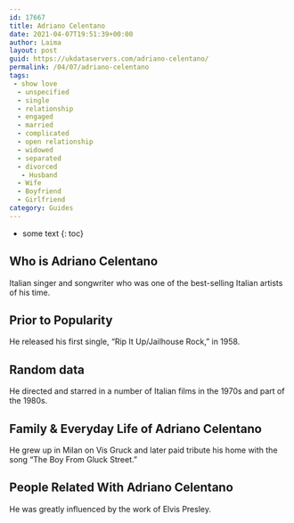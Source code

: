 ```yaml
---
id: 17667
title: Adriano Celentano
date: 2021-04-07T19:51:39+00:00
author: Laima
layout: post
guid: https://ukdataservers.com/adriano-celentano/
permalink: /04/07/adriano-celentano
tags:
 - show love
  - unspecified
  - single
  - relationship
  - engaged
  - married
  - complicated
  - open relationship
  - widowed
  - separated
  - divorced
   - Husband
  - Wife
  - Boyfriend
  - Girlfriend
category: Guides
---
```


* some text
{: toc}


## Who is Adriano Celentano
                  
                  
                  
Italian singer and songwriter who was one of the best-selling Italian artists of his time.
                  
              
            
              
            
                
                
                
## Prior to Popularity
                  
                  
                  
He released his first single, &#8220;Rip It Up/Jailhouse Rock,&#8221; in 1958.
                  
              
            
              
            
                
                
                
## Random data
                  
                  
                  
He directed and starred in a number of Italian films in the 1970s and part of the 1980s.
                  
              
            
              
            
                
                
                
## Family & Everyday Life of Adriano Celentano
                  
                  
                  
He grew up in Milan on Vis Gruck and later paid tribute his home with the song &#8220;The Boy From Gluck Street.&#8221;
                  
              
            
              
            
                
                
                
## People Related With Adriano Celentano
                  
                  
                  
He was greatly influenced by the work of Elvis Presley.
                  
              
            
              
            
                
              
            
              
              
            
            
              
            
          
          
          